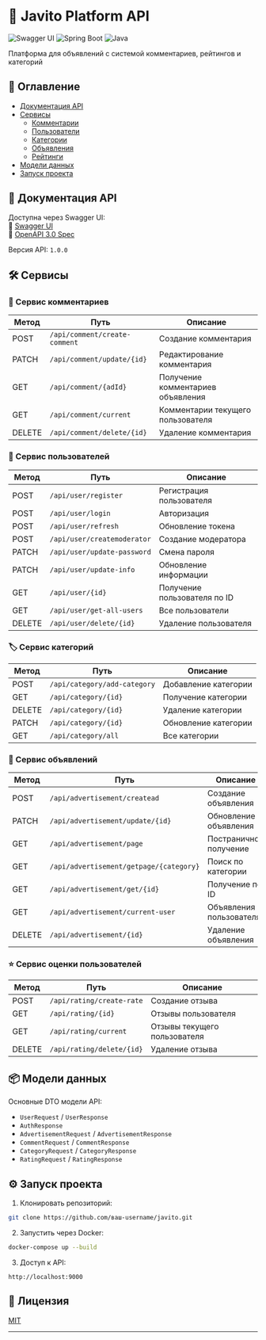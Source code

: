 # 🚀 Javito Platform API

![Swagger UI](https://img.shields.io/badge/Swagger-UI-%23Clojure?style=flat&logo=swagger)
![Spring Boot](https://img.shields.io/badge/Spring_Boot-3.4.3-green)
![Java](https://img.shields.io/badge/Java-17-blue)

Платформа для объявлений с системой комментариев, рейтингов и категорий

## 📌 Оглавление
- [Документация API](#📖-документация-api)
- [Сервисы](#🛠-сервисы)
  - [Комментарии](#💬-сервис-комментариев)
  - [Пользователи](#👥-сервис-пользователей)
  - [Категории](#🏷️-сервис-категорий)
  - [Объявления](#📢-сервис-объявлений)
  - [Рейтинги](#⭐-сервис-оценки-пользователей)
- [Модели данных](#📦-модели-данных)
- [Запуск проекта](#⚙️-запуск-проекта)

## 📖 Документация API
Доступна через Swagger UI:  
🔗 [Swagger UI](http://ваш-домен/swagger-ui.html)  
🔗 [OpenAPI 3.0 Spec](http://ваш-домен/v3/api-docs)

Версия API: `1.0.0`

## 🛠 Сервисы

### 💬 Сервис комментариев
| Метод | Путь | Описание |
|-------|------|----------|
| POST | `/api/comment/create-comment` | Создание комментария |
| PATCH | `/api/comment/update/{id}` | Редактирование комментария |
| GET | `/api/comment/{adId}` | Получение комментариев объявления |
| GET | `/api/comment/current` | Комментарии текущего пользователя |
| DELETE | `/api/comment/delete/{id}` | Удаление комментария |

### 👥 Сервис пользователей
| Метод | Путь | Описание |
|-------|------|----------|
| POST | `/api/user/register` | Регистрация пользователя |
| POST | `/api/user/login` | Авторизация |
| POST | `/api/user/refresh` | Обновление токена |
| POST | `/api/user/createmoderator` | Создание модератора |
| PATCH | `/api/user/update-password` | Смена пароля |
| PATCH | `/api/user/update-info` | Обновление информации |
| GET | `/api/user/{id}` | Получение пользователя по ID |
| GET | `/api/user/get-all-users` | Все пользователи |
| DELETE | `/api/user/delete/{id}` | Удаление пользователя |

### 🏷️ Сервис категорий
| Метод | Путь | Описание |
|-------|------|----------|
| POST | `/api/category/add-category` | Добавление категории |
| GET | `/api/category/{id}` | Получение категории |
| DELETE | `/api/category/{id}` | Удаление категории |
| PATCH | `/api/category/{id}` | Обновление категории |
| GET | `/api/category/all` | Все категории |

### 📢 Сервис объявлений
| Метод | Путь | Описание |
|-------|------|----------|
| POST | `/api/advertisement/createad` | Создание объявления |
| PATCH | `/api/advertisement/update/{id}` | Обновление объявления |
| GET | `/api/advertisement/page` | Постраничное получение |
| GET | `/api/advertisement/getpage/{category}` | Поиск по категории |
| GET | `/api/advertisement/get/{id}` | Получение по ID |
| GET | `/api/advertisement/current-user` | Объявления пользователя |
| DELETE | `/api/advertisement/{id}` | Удаление объявления |

### ⭐ Сервис оценки пользователей
| Метод | Путь | Описание |
|-------|------|----------|
| POST | `/api/rating/create-rate` | Создание отзыва |
| GET | `/api/rating/{id}` | Отзывы пользователя |
| GET | `/api/rating/current` | Отзывы текущего пользователя |
| DELETE | `/api/rating/delete/{id}` | Удаление отзыва |

## 📦 Модели данных
Основные DTO модели API:
- `UserRequest` / `UserResponse`
- `AuthResponse`
- `AdvertisementRequest` / `AdvertisementResponse` 
- `CommentRequest` / `CommentResponse`
- `CategoryRequest` / `CategoryResponse`
- `RatingRequest` / `RatingResponse`

## ⚙️ Запуск проекта
1. Клонировать репозиторий:
```bash
git clone https://github.com/ваш-username/javito.git
```

2. Запустить через Docker:
```bash
docker-compose up --build
```

3. Доступ к API:
```
http://localhost:9000
```

## 📜 Лицензия
[MIT](LICENSE)

---

<div align="center">
  
</div>
